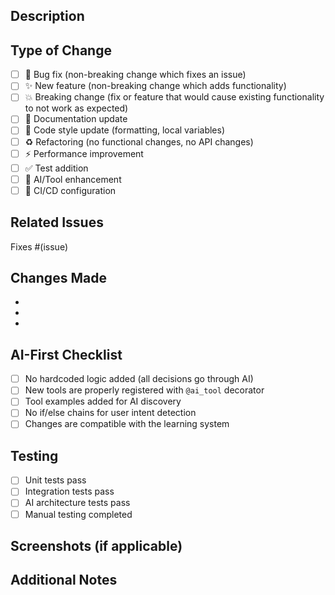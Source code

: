 ## Description
<!-- Provide a brief description of the changes in this PR -->

## Type of Change
<!-- Mark relevant items with an "x" -->

- [ ] 🐛 Bug fix (non-breaking change which fixes an issue)
- [ ] ✨ New feature (non-breaking change which adds functionality)
- [ ] 💥 Breaking change (fix or feature that would cause existing functionality to not work as expected)
- [ ] 📝 Documentation update
- [ ] 🎨 Code style update (formatting, local variables)
- [ ] ♻️ Refactoring (no functional changes, no API changes)
- [ ] ⚡ Performance improvement
- [ ] ✅ Test addition
- [ ] 🤖 AI/Tool enhancement
- [ ] 🔧 CI/CD configuration

## Related Issues
<!-- Link to related issues -->
Fixes #(issue)

## Changes Made
<!-- List the specific changes made in this PR -->

- 
- 
- 

## AI-First Checklist
<!-- Ensure your changes align with our AI-first architecture -->

- [ ] No hardcoded logic added (all decisions go through AI)
- [ ] New tools are properly registered with `@ai_tool` decorator
- [ ] Tool examples added for AI discovery
- [ ] No if/else chains for user intent detection
- [ ] Changes are compatible with the learning system

## Testing
<!-- Describe the tests you ran to verify your changes -->

- [ ] Unit tests pass
- [ ] Integration tests pass
- [ ] AI architecture tests pass
- [ ] Manual testing completed

## Screenshots (if applicable)
<!-- Add screenshots to help explain your changes -->

## Additional Notes
<!-- Add any additional notes or context about the PR -->

